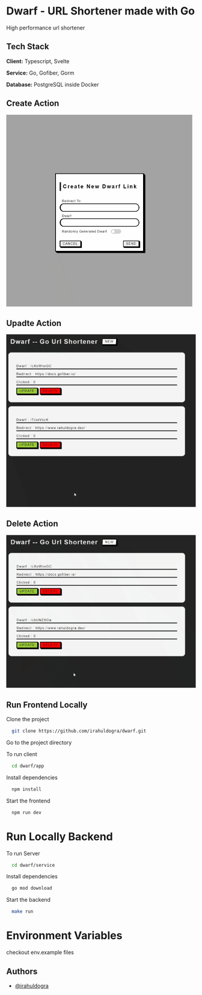 # Dwarf - URL Shortener made with Go

High performance url shortener 

## Tech Stack

**Client:** Typescript, Svelte

**Service:** Go, Gofiber, Gorm

**Database:** PostgreSQL inside Docker


## Create Action

<img src="https://github.com/irahuldogra/dwarf/blob/main/screenshots/add-action.gif" alt="drawing" width="auto"/>

## Upadte Action

<img src="https://github.com/irahuldogra/dwarf/blob/main/screenshots/update-action.gif" alt="drawing" width="auto"/>

## Delete Action

<img src="https://github.com/irahuldogra/dwarf/blob/main/screenshots/delete-action.gif" alt="drawing" width="auto"/>


## Run Frontend Locally

Clone the project

```bash
  git clone https://github.com/irahuldogra/dwarf.git
```

Go to the project directory

To run client

```bash
  cd dwarf/app
```

Install dependencies

```bash
  npm install
```


Start the frontend

```bash
  npm run dev
```

# Run Locally Backend


To run Server

```bash
  cd dwarf/service
```

Install dependencies

```bash
  go mod download
```


Start the backend

```bash
  make run
```

# Environment Variables

checkout env.example files

## Authors

- [@irahuldogra](https://www.github.com/irahuldogra)
